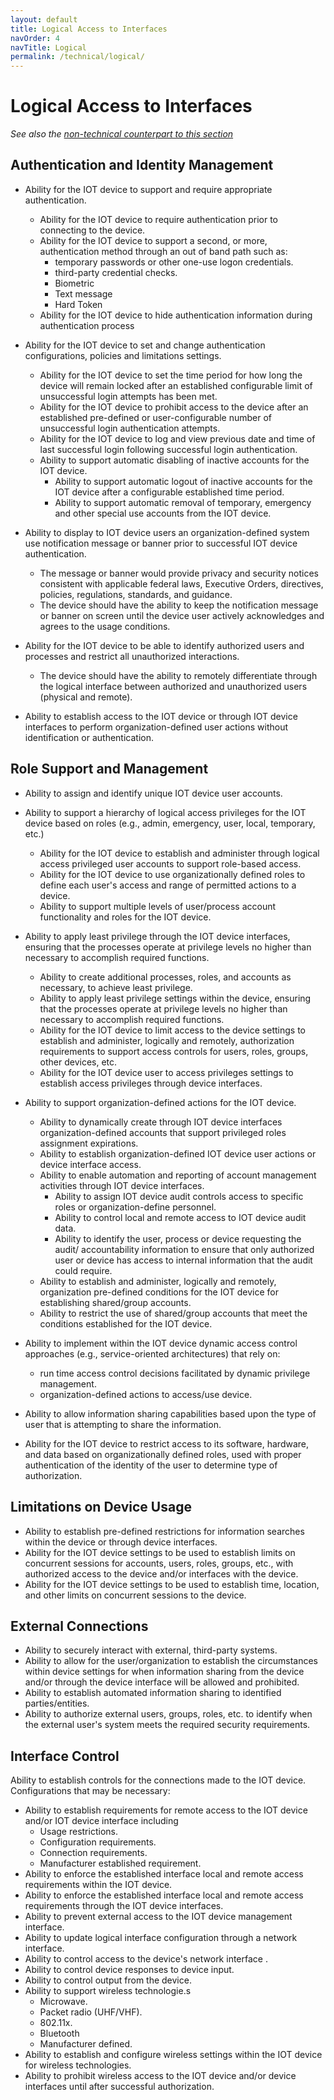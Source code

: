 ```yaml
---
layout: default
title: Logical Access to Interfaces
navOrder: 4
navTitle: Logical
permalink: /technical/logical/
---
```


# Logical Access to Interfaces

_See also the [non-technical counterpart to this section](../_8259-Control/logical.md)_

## Authentication and Identity Management

- Ability for the IOT device to support and require appropriate authentication.
  - Ability for the IOT device to require authentication prior to connecting to the device.
  - Ability for the IOT device to support a second, or more, authentication method through an out of band path such as:
    - temporary passwords or other one-use logon credentials.
    - third-party credential checks.
    - Biometric
    - Text message
    - Hard Token
  - Ability for the IOT device to hide authentication information during authentication process

- Ability for the IOT device to set and change authentication configurations, policies and limitations settings.
  - Ability for the IOT device to set the time period for how long the device will remain locked after an established configurable limit of unsuccessful login attempts has been met.
  - Ability for the IOT device to prohibit access to the device after an established pre-defined or user-configurable number of unsuccessful login authentication attempts.
  - Ability for the IOT device to log and view previous date and time of last successful login following successful login authentication.
  - Ability to support automatic disabling of inactive accounts for the IOT device.
    - Ability to support automatic logout of inactive accounts for the IOT device after a configurable established time period.
    - Ability to support automatic removal of temporary, emergency and other special use accounts from the IOT device.

- Ability to display to IOT device users an organization-defined system use notification message or banner prior to successful IOT device authentication.
  - The message or banner would provide privacy and security notices consistent with applicable federal laws, Executive Orders, directives, policies, regulations, standards, and guidance.
  - The device should have the ability to keep the notification message or banner on screen until the device user actively acknowledges and agrees to the usage conditions.

- Ability for the IOT device to be able to identify authorized users and processes and restrict all unauthorized interactions.
  - The device should have the ability to remotely differentiate through the logical interface between authorized and unauthorized users (physical and remote).
- Ability to establish access to the IOT device or through IOT device interfaces to perform organization-defined user actions without identification or authentication.

## Role Support and Management

- Ability to assign and identify unique IOT device user accounts.

- Ability to support a hierarchy of logical access privileges for the IOT device based on roles (e.g., admin, emergency, user, local, temporary, etc.)
  - Ability for the IOT device to establish and administer through logical access privileged user accounts to support role-based access.
  - Ability for the IOT device to use organizationally defined roles to define each user&#39;s access and range of permitted actions to a device.
  - Ability to support multiple levels of user/process account functionality and roles for the IOT device.

- Ability to apply least privilege through the IOT device interfaces, ensuring that the processes operate at privilege levels no higher than necessary to accomplish required functions. 
  - Ability to create additional processes, roles, and accounts as necessary, to achieve least privilege.
  - Ability to apply least privilege settings within the device, ensuring that the processes operate at privilege levels no higher than necessary to accomplish required functions.
  - Ability for the IOT device to limit access to the device settings to establish and administer, logically and remotely, authorization requirements to support access controls for users, roles, groups, other devices, etc.
  - Ability for the IOT device user to access privileges settings to establish access privileges through device interfaces.

- Ability to support organization-defined actions for the IOT device.
  - Ability to dynamically create through IOT device interfaces organization-defined accounts that support privileged roles assignment expirations.
  - Ability to establish organization-defined IOT device user actions or device interface access.
  - Ability to enable automation and reporting of account management activities through IOT device interfaces.
    - Ability to assign IOT device audit controls access to specific roles or organization-define personnel.
    - Ability to control local and remote access to IOT device audit data.
    - Ability to identify the user, process or device requesting the audit/ accountability information to ensure that only    authorized user or device has access to internal information that the audit could require.
   - Ability to establish and administer, logically and remotely, organization pre-defined conditions for the IOT device for establishing shared/group accounts.
  - Ability to restrict the use of shared/group accounts that meet the conditions established for the IOT device.

- Ability to implement within the IOT device dynamic access control approaches (e.g., service-oriented architectures) that rely on:
  - run time access control decisions facilitated by dynamic privilege management.
  - organization-defined actions to access/use device.

- Ability to allow information sharing capabilities based upon the type of user that is attempting to share the information. 
- Ability for the IOT device to restrict access to its software, hardware, and data based on organizationally defined roles, used with proper authentication of the identity of the user to determine type of authorization.

## Limitations on Device Usage

- Ability to establish pre-defined restrictions for information searches within the device or through device interfaces.
- Ability for the IOT device settings to be used to establish limits on concurrent sessions for accounts, users, roles, groups, etc., with authorized access to the device and/or interfaces with the device.
- Ability for the IOT device settings to be used to establish time, location, and other limits on concurrent sessions to the device.

## External Connections

- Ability to securely interact with external, third-party systems.
- Ability to allow for the user/organization to establish the circumstances within device settings for when information sharing from the device and/or through the device interface will be allowed and prohibited.
- Ability to establish automated information sharing to identified parties/entities.
- Ability to authorize external users, groups, roles, etc. to identify when the external user&#39;s system meets the required security requirements.

## Interface Control

Ability to establish controls for the connections made to the IOT device. Configurations that may be necessary: 
- Ability to establish requirements for remote access to the IOT device and/or IOT device interface including
  - Usage restrictions.
  - Configuration requirements.
  - Connection requirements.
  - Manufacturer established requirement.
- Ability to enforce the established interface local and remote access requirements within the IOT device.
- Ability to enforce the established interface local and remote access requirements through the IOT device interfaces.
- Ability to prevent external access to the IOT device management interface.
- Ability to update logical interface configuration through a network interface.
- Ability to control access to the device's network interface .
- Ability to control device responses to device input.
- Ability to control output from the device.
- Ability to support wireless technologie.s
  - Microwave.
  - Packet radio (UHF/VHF).
  - 802.11x.
  - Bluetooth
  - Manufacturer defined.
- Ability to establish and configure wireless settings within the IOT device for wireless technologies.
- Ability to prohibit wireless access to the IOT device and/or device interfaces until after successful authorization.

